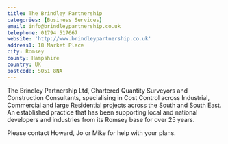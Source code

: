 ```yaml
---
title: The Brindley Partnership
categories: [Business Services]
email: info@brindleypartnership.co.uk
telephone: 01794 517667
website: 'http://www.brindleypartnership.co.uk'
address1: 18 Market Place
city: Romsey
county: Hampshire
country: UK
postcode: SO51 8NA
---
```

The Brindley Partnership Ltd, Chartered Quantity Surveyors and Construction Consultants, specialising in Cost Control across Industrial, Commercial and large Residential projects across the South and South East. An established practice that has been supporting local and national developers and industries from its Romsey base for over 25 years.

Please contact Howard, Jo or Mike for help with your plans.
